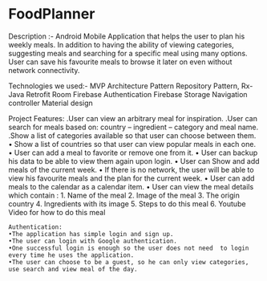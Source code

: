 # FoodPlanner

Description :-
      Android Mobile Application that helps the user to plan his weekly meals. 
      In addition to having the ability of viewing categories, suggesting meals and searching for a specific meal using many options. 
      User can save his favourite meals to browse it later on even without network connectivity.

Technologies we used:-
      MVP Architecture Pattern
      Repository Pattern,
      Rx-Java
      Retrofit
      Room
      Firebase Authentication
      Firebase Storage
      Navigation controller
      Material design

Project Features: 
     .User can view an arbitrary meal for inspiration. 
     .User can search for meals based on: country – ingredient – category and meal name.                              
     .Show a list of categories available so that user can choose between them. 
    • Show a list of countries so that user can view popular meals in each one.
    • User can add a meal to favorite or remove one from it.
    • User can backup his data to be able to view them again upon login.
    • User can Show and add meals of the current week. 
    • If there is no network, the user will be able to view his favourite meals and the plan for the current week. 
    • User can add meals to the calendar as a calendar item.
    • User can view the meal details which contain : 
        1. Name of the meal
        2. Image of the meal 
        3. The origin country 
        4. Ingredients with its image 
        5. Steps to do this meal
        6. Youtube Video for how to do this meal

    Authentication:
    •The application has simple login and sign up.
    •The user can login with Google authentication.
    •One successful login is enough so the user does not need  to login every time he uses the application.
    •The user can choose to be a guest, so he can only view categories, use search and view meal of the day. 


